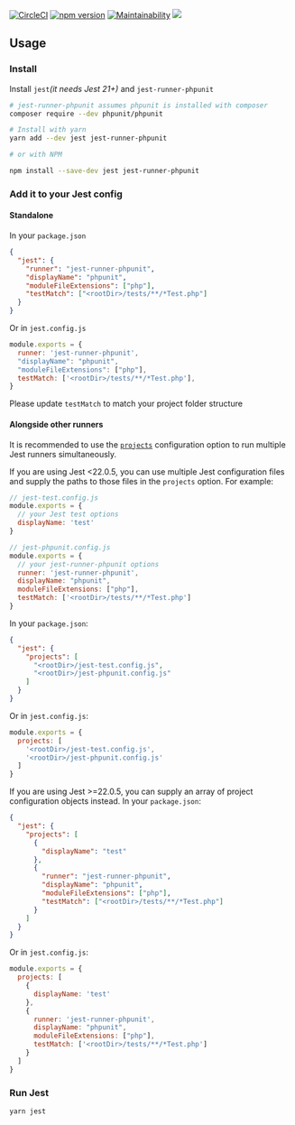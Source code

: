 [![CircleCI](https://circleci.com/gh/olyckne/jest-runner-phpunit.svg?style=svg)](https://circleci.com/gh/olyckne/jest-runner-phpunit)
[![npm version](https://badge.fury.io/js/jest-runner-phpunit.svg)](https://badge.fury.io/js/jest-runner-phpunit)
[![Maintainability](https://api.codeclimate.com/v1/badges/b0e6ec1784ea1ab99e9f/maintainability)](https://codeclimate.com/github/olyckne/jest-runner-phpunit/maintainability)
<a href="https://codeclimate.com/github/olyckne/jest-runner-phpunit/test_coverage"><img src="https://api.codeclimate.com/v1/badges/b0e6ec1784ea1ab99e9f/test_coverage" /></a>
## Usage

### Install

Install `jest`_(it needs Jest 21+)_ and `jest-runner-phpunit`

```bash
# jest-runner-phpunit assumes phpunit is installed with composer
composer require --dev phpunit/phpunit

# Install with yarn
yarn add --dev jest jest-runner-phpunit

# or with NPM

npm install --save-dev jest jest-runner-phpunit
```

### Add it to your Jest config

#### Standalone

In your `package.json`
```json
{
  "jest": {
    "runner": "jest-runner-phpunit",
    "displayName": "phpunit",
    "moduleFileExtensions": ["php"],
    "testMatch": ["<rootDir>/tests/**/*Test.php"]
  }
}
```

Or in `jest.config.js`
```js
module.exports = {
  runner: 'jest-runner-phpunit',
  "displayName": "phpunit",
  "moduleFileExtensions": ["php"],
  testMatch: ['<rootDir>/tests/**/*Test.php'],
}
```

Please update `testMatch` to match your project folder structure

#### Alongside other runners

It is recommended to use the [`projects`](https://facebook.github.io/jest/docs/en/configuration.html#projects-array-string-projectconfig) configuration option to run multiple Jest runners simultaneously.

If you are using Jest <22.0.5, you can use multiple Jest configuration files and supply the paths to those files in the `projects` option. For example:

```js
// jest-test.config.js
module.exports = {
  // your Jest test options
  displayName: 'test'
}

// jest-phpunit.config.js
module.exports = {
  // your jest-runner-phpunit options
  runner: 'jest-runner-phpunit',
  displayName: "phpunit",
  moduleFileExtensions: ["php"],
  testMatch: ['<rootDir>/tests/**/*Test.php']
}
```

In your `package.json`:

```json
{
  "jest": {
    "projects": [
      "<rootDir>/jest-test.config.js",
      "<rootDir>/jest-phpunit.config.js"
    ]
  }
}
```

Or in `jest.config.js`:

```js
module.exports = {
  projects: [
    '<rootDir>/jest-test.config.js',
    '<rootDir>/jest-phpunit.config.js'
  ]
}
```

If you are using Jest >=22.0.5, you can supply an array of project configuration objects instead. In your `package.json`:

```json
{
  "jest": {
    "projects": [
      {
        "displayName": "test"
      },
      {
        "runner": "jest-runner-phpunit",
        "displayName": "phpunit",
        "moduleFileExtensions": ["php"],
        "testMatch": ["<rootDir>/tests/**/*Test.php"]
      }
    ]
  }
}
```

Or in `jest.config.js`:

```js
module.exports = {
  projects: [
    {
      displayName: 'test'
    },
    {
      runner: 'jest-runner-phpunit',
      displayName: "phpunit",
      moduleFileExtensions: ["php"],
      testMatch: ['<rootDir>/tests/**/*Test.php']
    }
  ]
}
```

### Run Jest
```bash
yarn jest
```
